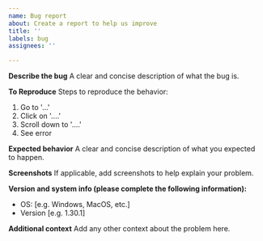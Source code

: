 ```yaml
---
name: Bug report
about: Create a report to help us improve
title: ''
labels: bug
assignees: ''

---
```


**Describe the bug**
A clear and concise description of what the bug is.

**To Reproduce**
Steps to reproduce the behavior:
1. Go to '...'
2. Click on '....'
3. Scroll down to '....'
4. See error

**Expected behavior**
A clear and concise description of what you expected to happen.

**Screenshots**
If applicable, add screenshots to help explain your problem.

**Version and system info (please complete the following information):**
 - OS: [e.g. Windows, MacOS, etc.]
 - Version [e.g. 1.30.1]

**Additional context**
Add any other context about the problem here.
